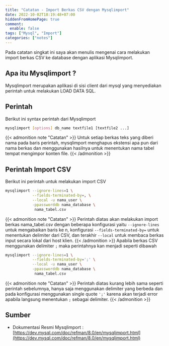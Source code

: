 ```yaml
---
title: "Catatan - Import Berkas CSV dengan Mysqlimport"
date: 2022-10-02T18:19:48+07:00
hiddenFromHomePage: true
comment:
  enable: false
tags: ["Mysql", "Import"]
categories: ["notes"]
---
```


Pada catatan singkat ini saya akan menulis mengenai cara melakukan import berkas CSV ke database dengan aplikasi Mysqlimport.

## Apa itu Mysqlimport ?
Mysqlimport merupakan aplikasi di sisi client dari mysql yang menyediakan perintah untuk melakukan LOAD DATA SQL.

## Perintah
Berikut ini syntax perintah dari Mysqlimport  
```bash
mysqlimport [options] db_name textfile1 [textfile2 ...]
```
{{< admonition note "Catatan" >}}
Untuk setiap berkas teks yang diberi nama pada baris perintah, mysqlimport menghapus ekstensi apa pun dari nama berkas dan menggunakan hasilnya untuk menentukan nama tabel tempat mengimpor konten file.
{{< /admonition >}}

## Perintah Import CSV
Berikut ini perintah untuk melakukan import CSV
```bash
mysqlimport --ignore-lines=1 \
            --fields-terminated-by=, \
            --local -u nama_user \
            -ppassworddb nama_database \
             nama_tabel.csv
```
{{< admonition note "Catatan" >}}
Perintah diatas akan melakukan import berkas nama_tabel.csv dengan beberapa konfigurasi yaitu `--ignore-lines` untuk mengabaikan baris ke n, konfigurasi `--fields-terminated-by=` untuk menentukan delimiter dari CSV, dan terakhir `--local` untuk membaca berkas input secara lokal dari host klien.
{{< /admonition >}}
Apabila berkas CSV menggunakan delimiter `;` maka perintahnya kan menjadi seperti dibawah
```bash
mysqlimport --ignore-lines=1 \
            --fields-terminated-by=';' \
            --local -u nama_user \
            -ppassworddb nama_database \
             nama_tabel.csv
```
{{< admonition note "Catatan" >}}
Perintah diatas kurang lebih sama seperti perintah sebelumnya, hanya saja menggunakan delimiter yang berbeda dan pada konfigurasi menggunakan single quote `';'` karena akan terjadi error apabila langsung menentukan `;` sebagai delimiter.
{{< /admonition >}}

## Sumber
* Dokumentasi Resmi Mysqlimport : [https://dev.mysql.com/doc/refman/8.0/en/mysqlimport.html](https://dev.mysql.com/doc/refman/8.0/en/mysqlimport.html)

